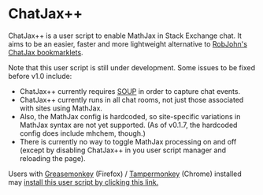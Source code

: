 ChatJax++
=========

ChatJax++ is a user script to enable MathJax in Stack Exchange chat.  It aims to be an easier, faster and more lightweight alternative to [RobJohn's ChatJax bookmarklets](http://www.math.ucla.edu/~robjohn/math/mathjax.html).

Note that this user script is still under development.  Some issues to be fixed before v1.0 include:

* ChatJax++ currently requires [SOUP](https://github.com/vyznev/soup) in order to capture chat events.
* ChatJax++ currently runs in all chat rooms, not just those associated with sites using MathJax.
* Also, the MathJax config is hardcoded, so site-specific variations in MathJax syntax are not yet supported.  (As of v0.1.7, the hardcoded config does include mhchem, though.)
* There is currently no way to toggle MathJax processing on and off (except by disabling ChatJax++ in you user script manager and reloading the page).

Users with [Greasemonkey](https://addons.mozilla.org/firefox/addon/greasemonkey/) (Firefox) / [Tampermonkey](https://chrome.google.com/webstore/detail/tampermonkey/dhdgffkkebhmkfjojejmpbldmpobfkfo) (Chrome) installed may [install this user script by clicking this link.](https://github.com/vyznev/chatjax/raw/master/ChatJax%2B%2B.user.js)
